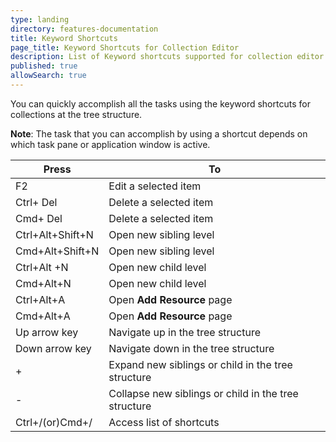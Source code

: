 ```yaml
---
type: landing
directory: features-documentation
title: Keyword Shortcuts
page_title: Keyword Shortcuts for Collection Editor
description: List of Keyword shortcuts supported for collection editor
published: true
allowSearch: true
---
```

You can quickly accomplish all the tasks using the keyword shortcuts for collections at the tree structure.

**Note**:  The task that you can accomplish by using a shortcut depends on which task pane or application window is active.

Press | To
------|----
F2  | Edit a selected item
Ctrl+ Del | Delete a selected item
Cmd+ Del  | Delete a selected item
Ctrl+Alt+Shift+N | Open new sibling level
Cmd+Alt+Shift+N | Open new sibling level
Ctrl+Alt +N | Open new child level
Cmd+Alt+N | Open new child level
Ctrl+Alt+A | Open **Add Resource** page
Cmd+Alt+A   | Open **Add Resource** page
Up arrow key  | Navigate up in the tree structure
Down arrow key  | Navigate down in the tree structure
+ | Expand new siblings or child in the tree structure
- | Collapse new siblings or child in the tree structure
 Ctrl+/(or)Cmd+/  | Access list of shortcuts
